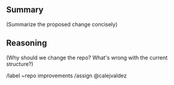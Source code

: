 ## Summary

(Summarize the proposed change concisely)

## Reasoning

(Why should we change the repo? What's wrong with the current structure?)

/label ~repo improvements
/assign @calejvaldez
